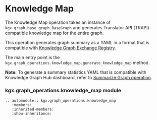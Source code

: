 # Knowledge Map

The Knowledge Map operation takes an instance of `kgx.graph.base_graph.BaseGraph` and
generates Translator API (TRAPI) compatible knowledge map for the entire graph.

This operation generates graph summary as a YAML in a format that is compatible with
[Knowledge Graph Exchange Registry](https://github.com/NCATSTranslator/Knowledge_Graph_Exchange_Registry).

The main entry point is the `kgx.graph_operations.knowledge_map.generate_knowledge_map` method.


**Note:** To generate a summary statistics YAML that is compatible with Knowledge Graph Hub dashboard,
refer to [Summarize Graph operation](summarize_graph.md).


### kgx.graph_operations.knowledge_map module

```eval_rst
.. automodule:: kgx.graph_operations.knowledge_map
   :members:
   :inherited-members:
   :show-inheritance:
```